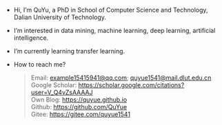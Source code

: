 - Hi, I’m QuYu, a PhD in School of Computer Science and Technology, Dalian University of Technology.
- I’m interested in data mining, machine learning, deep learning, artificial intelligence.
- I’m currently learning transfer learning.

- How to reach me? 
  > Email: example15415941@qq.com; quyue1541@mail.dlut.edu.cn   
  > Google Scholar: https://scholar.google.com/citations?user=V_Q4vZsAAAAJ    
  > Own Blog: https://quyue.github.io   
  > Github: https://github.com/QuYue    
  > Gitee: https://gitee.com/quyue1541    

<!---
QuYue/QuYue is a ✨ special ✨ repository because its `README.md` (this file) appears on your GitHub profile.
You can click the Preview link to take a look at your changes.
--->
